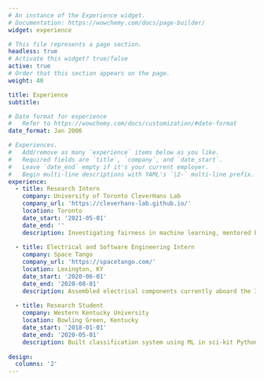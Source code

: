 ```yaml
---
# An instance of the Experience widget.
# Documentation: https://wowchemy.com/docs/page-builder/
widget: experience

# This file represents a page section.
headless: true
# Activate this widget? true/false
active: true
# Order that this section appears on the page.
weight: 40

title: Experience
subtitle:

# Date format for experience
#   Refer to https://wowchemy.com/docs/customization/#date-format
date_format: Jan 2006

# Experiences.
#   Add/remove as many `experience` items below as you like.
#   Required fields are `title`, `company`, and `date_start`.
#   Leave `date_end` empty if it's your current employer.
#   Begin multi-line descriptions with YAML's `|2-` multi-line prefix.
experience:
  - title: Research Intern
    company: University of Toronto CleverHans Lab
    company_url: 'https://cleverhans-lab.github.io/'
    location: Toronto
    date_start: '2021-05-01'
    date_end: ''
    description: Investigating fairness in machine learning, mentored by Prof. Nicolas Papernot in the CleverHans lab.
        
  - title: Electrical and Software Engineering Intern
    company: Space Tango
    company_url: 'https://spacetango.com/'
    location: Lexington, KY
    date_start: '2020-06-01'
    date_end: '2020-08-01'
    description: Assembled electrical components currently aboard the International Space Station for client R&D projects. Introduced artificially intelligent and autonomous solutions including UIs, fluid detection and direction tracking, and phase microscopy.
  
  - title: Research Student
    company: Western Kentucky University
    location: Bowling Green, Kentucky
    date_start: '2018-01-01'
    date_end: '2020-05-01'
    description: Built classification system using ML in sci-kit Python on CICIDS-2017 dataset. Presented at regional conferences, such as ACM Mid-Southeast, and won best undergraduate poster. Also conducted a survey of metaheuristics for load balancing in WKU Cloud Lab’s Bioinformatics Cloud. Presented at WKU Student Reach Conference in March 2019.
        
design:
  columns: '2'
---
```

